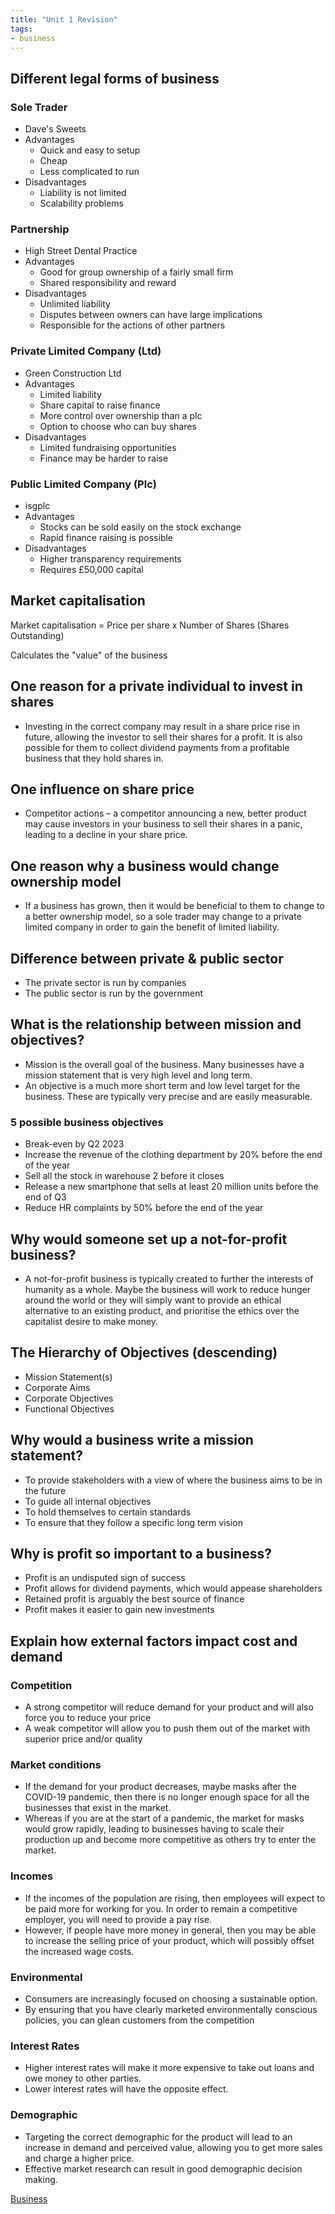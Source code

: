 ```yaml
---
title: "Unit 1 Revision"
tags:
- business
---
```


## Different legal forms of business

### Sole Trader

- Dave's Sweets
- Advantages
	- Quick and easy to setup
	- Cheap
	- Less complicated to run
- Disadvantages
	- Liability is not limited
	- Scalability problems

### Partnership

- High Street Dental Practice
- Advantages
	- Good for group ownership of a fairly small firm
	- Shared responsibility and reward
- Disadvantages
	- Unlimited liability
	- Disputes between owners can have large implications
	- Responsible for the actions of other partners

### Private Limited Company (Ltd)

- Green Construction Ltd
- Advantages
	- Limited liability
	- Share capital to raise finance
	- More control over ownership than a plc
	- Option to choose who can buy shares
- Disadvantages
	- Limited fundraising opportunities
	- Finance may be harder to raise

### Public Limited Company (Plc)

- isgplc
- Advantages
	- Stocks can be sold easily on the stock exchange
	- Rapid finance raising is possible
- Disadvantages
	- Higher transparency requirements
	- Requires £50,000 capital 

## Market capitalisation

Market capitalisation = Price per share x Number of Shares (Shares Outstanding)

Calculates the "value" of the business

## One reason for a private individual to invest in shares

- Investing in the correct company may result in a share price rise in future, allowing the investor to sell their shares for a profit. It is also possible for them to collect dividend payments from a profitable business that they hold shares in.

## One influence on share price

- Competitor actions – a competitor announcing a new, better product may cause investors in your business to sell their shares in a panic, leading to a decline in your share price.

## One reason why a business would change ownership model

- If a business has grown, then it would be beneficial to them to change to a better ownership model, so a sole trader may change to a private limited company in order to gain the benefit of limited liability.

## Difference between private & public sector

- The private sector is run by companies
- The public sector is run by the government 

## What is the relationship between mission and objectives?

- Mission is the overall goal of the business. Many businesses have a mission statement that is very high level and long term.
- An objective is a much more short term and low level target for the business. These are typically very precise and are easily measurable. 

### 5 possible business objectives

- Break-even by Q2 2023
- Increase the revenue of the clothing department by 20% before the end of the year
- Sell all the stock in warehouse 2 before it closes 
- Release a new smartphone that sells at least 20 million units before the end of Q3
- Reduce HR complaints by 50% before the end of the year

## Why would someone set up a not-for-profit business?

- A not-for-profit business is typically created to further the interests of humanity as a whole. Maybe the business will work to reduce hunger around the world or they will simply want to provide an ethical alternative to an existing product, and prioritise the ethics over the capitalist desire to make money.

## The Hierarchy of Objectives (descending)

- Mission Statement(s)
- Corporate Aims
- Corporate Objectives
- Functional Objectives

## Why would a business write a mission statement?

- To provide stakeholders with a view of where the business aims to be in the future
- To guide all internal objectives
- To hold themselves to certain standards
- To ensure that they follow a specific long term vision

## Why is profit so important to a business?

- Profit is an undisputed sign of success
- Profit allows for dividend payments, which would appease shareholders
- Retained profit is arguably the best source of finance
- Profit makes it easier to gain new investments

## Explain how external factors impact cost and demand


### Competition

- A strong competitor will reduce demand for your product and will also force you to reduce your price
- A weak competitor will allow you to push them out of the market with superior price and/or quality

### Market conditions

- If the demand for your product decreases, maybe masks after the COVID-19 pandemic, then there is no longer enough space for all the businesses that exist in the market. 
- Whereas if you are at the start of a pandemic, the market for masks would grow rapidly, leading to businesses having to scale their production up and become more competitive as others try to enter the market.

### Incomes

- If the incomes of the population are rising, then employees will expect to be paid more for working for you. In order to remain a competitive employer, you will need to provide a pay rise.
- However, if people have more money in general, then you may be able to increase the selling price of your product, which will possibly offset the increased wage costs.

### Environmental

- Consumers are increasingly focused on choosing a sustainable option. 
- By ensuring that you have clearly marketed environmentally conscious policies, you can glean customers from the competition

### Interest Rates

- Higher interest rates will make it more expensive to take out loans and owe money to other parties.
- Lower interest rates will have the opposite effect.

### Demographic

- Targeting the correct demographic for the product will lead to an increase in demand and perceived value, allowing you to get more sales and charge a higher price. 
- Effective market research can result in good demographic decision making.



[Business](/Business)